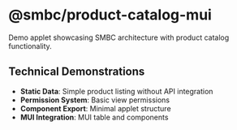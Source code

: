 # @smbc/product-catalog-mui

Demo applet showcasing SMBC architecture with product catalog functionality.

## Technical Demonstrations

- **Static Data**: Simple product listing without API integration
- **Permission System**: Basic view permissions
- **Component Export**: Minimal applet structure
- **MUI Integration**: MUI table and components
